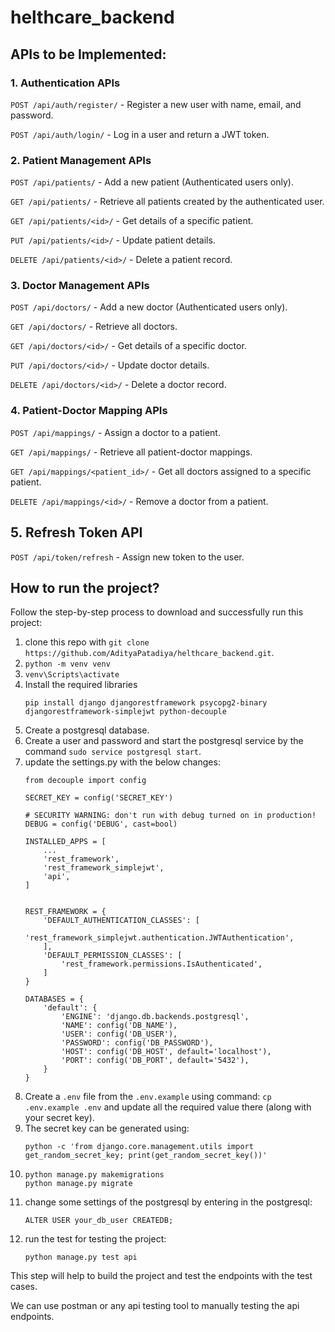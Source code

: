 # helthcare_backend
## APIs to be Implemented:

### 1. Authentication APIs

`POST /api/auth/register/` - Register a new user with name, email, and password.

`POST /api/auth/login/` - Log in a user and return a JWT token.
### 2. Patient Management APIs
`POST /api/patients/` - Add a new patient (Authenticated users only).

`GET /api/patients/` - Retrieve all patients created by the authenticated user.

`GET /api/patients/<id>/` - Get details of a specific patient.

`PUT /api/patients/<id>/` - Update patient details.

`DELETE /api/patients/<id>/` - Delete a patient record.


### 3. Doctor Management APIs
`POST /api/doctors/` - Add a new doctor (Authenticated users only).

`GET /api/doctors/` - Retrieve all doctors.

`GET /api/doctors/<id>/` - Get details of a specific doctor.

`PUT /api/doctors/<id>/` - Update doctor details.

`DELETE /api/doctors/<id>/` - Delete a doctor record.


### 4. Patient-Doctor Mapping APIs
`POST /api/mappings/` - Assign a doctor to a patient.

`GET /api/mappings/` - Retrieve all patient-doctor mappings.

`GET /api/mappings/<patient_id>/` - Get all doctors assigned to a specific patient.

`DELETE /api/mappings/<id>/` - Remove a doctor from a patient.


## 5. Refresh Token API
`POST /api/token/refresh` - Assign new token to the user.


## How to run the project?
Follow the step-by-step process to download and successfully run this project:

1. clone this repo with `git clone https://github.com/AdityaPatadiya/helthcare_backend.git`.
2. `python -m venv venv`
3. `venv\Scripts\activate`
4. Install the required libraries
   ```
   pip install django djangorestframework psycopg2-binary djangorestframework-simplejwt python-decouple
   ```
5. Create a postgresql database.
6. Create a user and password and start the postgresql service by the command `sudo service postgresql start`.
7. update the settings.py with the below changes:
    ```
    from decouple import config
    
    SECRET_KEY = config('SECRET_KEY')
    
    # SECURITY WARNING: don't run with debug turned on in production!
    DEBUG = config('DEBUG', cast=bool)
    
    INSTALLED_APPS = [
        ...
        'rest_framework',
        'rest_framework_simplejwt',
        'api',
    ]
    
    
    REST_FRAMEWORK = {
        'DEFAULT_AUTHENTICATION_CLASSES': [
            'rest_framework_simplejwt.authentication.JWTAuthentication',
        ],
        'DEFAULT_PERMISSION_CLASSES': [
            'rest_framework.permissions.IsAuthenticated',
        ]
    }
    
    DATABASES = {
        'default': {
            'ENGINE': 'django.db.backends.postgresql',
            'NAME': config('DB_NAME'),
            'USER': config('DB_USER'),
            'PASSWORD': config('DB_PASSWORD'),
            'HOST': config('DB_HOST', default='localhost'),
            'PORT': config('DB_PORT', default='5432'),
        }
    }
    
    ```
8. Create a `.env` file from the `.env.example` using command: `cp .env.example .env` and update all the required value there (along with your secret key).
9. The secret key can be generated using:
    ```
    python -c 'from django.core.management.utils import get_random_secret_key; print(get_random_secret_key())'
    ```
10. ```
    python manage.py makemigrations
    python manage.py migrate
    ```
12. change some settings of the postgresql by entering in the postgresql:
    ```
    ALTER USER your_db_user CREATEDB;
    ```
13. run the test for testing the project:
    ```
    python manage.py test api
    ```

This step will help to build the project and test the endpoints with the test cases.

We can use postman or any api testing tool to manually testing the api endpoints.

